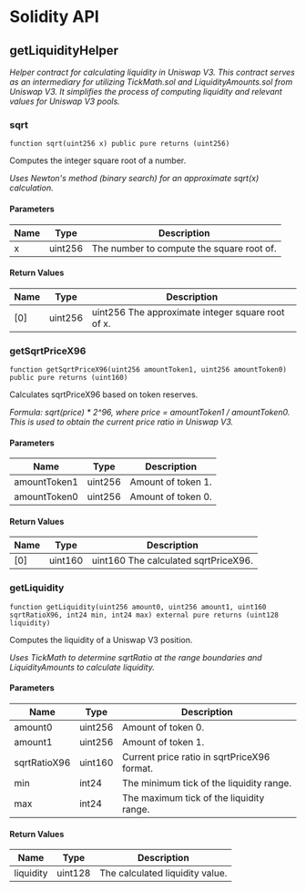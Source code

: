 # Solidity API

## getLiquidityHelper

_Helper contract for calculating liquidity in Uniswap V3.
This contract serves as an intermediary for utilizing TickMath.sol 
and LiquidityAmounts.sol from Uniswap V3. It simplifies the process 
of computing liquidity and relevant values for Uniswap V3 pools._

### sqrt

```solidity
function sqrt(uint256 x) public pure returns (uint256)
```

Computes the integer square root of a number.

_Uses Newton's method (binary search) for an approximate sqrt(x) calculation._

#### Parameters

| Name | Type | Description |
| ---- | ---- | ----------- |
| x | uint256 | The number to compute the square root of. |

#### Return Values

| Name | Type | Description |
| ---- | ---- | ----------- |
| [0] | uint256 | uint256 The approximate integer square root of x. |

### getSqrtPriceX96

```solidity
function getSqrtPriceX96(uint256 amountToken1, uint256 amountToken0) public pure returns (uint160)
```

Calculates sqrtPriceX96 based on token reserves.

_Formula: sqrt(price) * 2^96, where price = amountToken1 / amountToken0.
This is used to obtain the current price ratio in Uniswap V3._

#### Parameters

| Name | Type | Description |
| ---- | ---- | ----------- |
| amountToken1 | uint256 | Amount of token 1. |
| amountToken0 | uint256 | Amount of token 0. |

#### Return Values

| Name | Type | Description |
| ---- | ---- | ----------- |
| [0] | uint160 | uint160 The calculated sqrtPriceX96. |

### getLiquidity

```solidity
function getLiquidity(uint256 amount0, uint256 amount1, uint160 sqrtRatioX96, int24 min, int24 max) external pure returns (uint128 liquidity)
```

Computes the liquidity of a Uniswap V3 position.

_Uses TickMath to determine sqrtRatio at the range boundaries
and LiquidityAmounts to calculate liquidity._

#### Parameters

| Name | Type | Description |
| ---- | ---- | ----------- |
| amount0 | uint256 | Amount of token 0. |
| amount1 | uint256 | Amount of token 1. |
| sqrtRatioX96 | uint160 | Current price ratio in sqrtPriceX96 format. |
| min | int24 | The minimum tick of the liquidity range. |
| max | int24 | The maximum tick of the liquidity range. |

#### Return Values

| Name | Type | Description |
| ---- | ---- | ----------- |
| liquidity | uint128 | The calculated liquidity value. |


